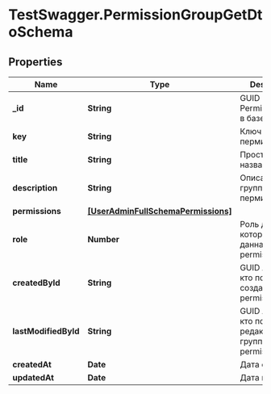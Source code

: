 # TestSwagger.PermissionGroupGetDtoSchema

## Properties

Name | Type | Description | Notes
------------ | ------------- | ------------- | -------------
**_id** | **String** | GUID PermissionGroup в базе данных | [optional] 
**key** | **String** | Ключ группы пермишенов | 
**title** | **String** | Простое название | 
**description** | **String** | Описание группы пермишенов | 
**permissions** | [**[UserAdminFullSchemaPermissions]**](UserAdminFullSchemaPermissions.md) |  | 
**role** | **Number** | Роль для которого данная группа permission-ов | 
**createdById** | **String** | GUID любого, кто последний создал группу permission. | 
**lastModifiedById** | **String** | GUID любого, кто последний редактировал группу permission. | [optional] 
**createdAt** | **Date** | Дата создания | 
**updatedAt** | **Date** | Дата изменения | 


